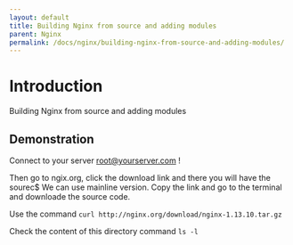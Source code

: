 ```yaml
---
layout: default
title: Building Nginx from source and adding modules
parent: Nginx
permalink: /docs/nginx/building-nginx-from-source-and-adding-modules/
---
```


# Introduction 

Building Nginx from source and adding modules

## Demonstration

Connect to your server root@yourserver.com !

Then go to ngix.org, click the download link and there you will have the sourec$
We can use mainline version.
Copy the link and go to the terminal and downloade the source code.

Use the command ```curl http://nginx.org/download/nginx-1.13.10.tar.gz```

Check the content of this directory command ```ls -l```
